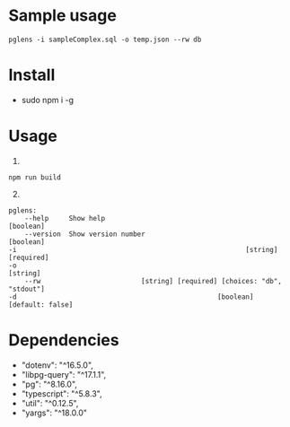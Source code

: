 # Sample usage
```pglens -i sampleComplex.sql -o temp.json --rw db```

# Install
- sudo npm i -g

# Usage
1. 
```
npm run build
```
2. 
```
pglens:
    --help     Show help                                             [boolean]
    --version  Show version number                                   [boolean]
-i                                                         [string] [required]
-o                                                                    [string]
    --rw                         [string] [required] [choices: "db", "stdout"]
-d                                                  [boolean] [default: false]
```

# Dependencies
- "dotenv": "^16.5.0",
- "libpg-query": "^17.1.1",
- "pg": "^8.16.0",
- "typescript": "^5.8.3",
- "util": "^0.12.5",
- "yargs": "^18.0.0"
